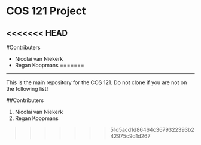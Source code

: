 # COS 121 Project

<<<<<<< HEAD
--------------------

#Contributers 

- Nicolai van Niekerk
- Regan Koopmans
=======
------------------------------

This is the main repository for the COS 121.
Do not clone if you are not on the following 
list!

##Contributers

1. Nicolai van Niekerk
2. Regan Koopmans
>>>>>>> 51d5acd1d86464c3679322393b242975c9d1d267
